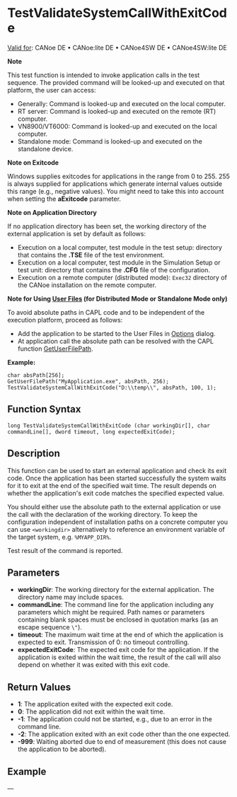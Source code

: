 # TestValidateSystemCallWithExitCode

[Valid for](../../../Shared/FeatureAvailability.md): CANoe DE • CANoe:lite DE • CANoe4SW DE • CANoe4SW:lite DE

**Note**

This test function is intended to invoke application calls in the test sequence. The provided command will be looked-up and executed on that platform, the user can access:

- Generally: Command is looked-up and executed on the local computer.
- RT server: Command is looked-up and executed on the remote (RT) computer.
- VN8900/VT6000: Command is looked-up and executed on the local computer.
- Standalone mode: Command is looked-up and executed on the standalone device.

**Note on Exitcode**

Windows supplies exitcodes for applications in the range from 0 to 255. 255 is always supplied for applications which generate internal values outside this range (e.g., negative values). You might need to take this into account when setting the **aExitcode** parameter.

**Note on Application Directory**

If no application directory has been set, the working directory of the external application is set by default as follows:

- Execution on a local computer, test module in the test setup: directory that contains the **.TSE** file of the test environment.
- Execution on a local computer, test module in the Simulation Setup or test unit: directory that contains the **.CFG** file of the configuration.
- Execution on a remote computer (distributed mode): `Exec32` directory of the CANoe installation on the remote computer.

**Note for Using [User Files](../../../CANoeCANalyzer/Ribbon/File/Options/Extensions/ExtensionsUserFiles.md) (for Distributed Mode or Standalone Mode only)**

To avoid absolute paths in CAPL code and to be independent of the execution platform, proceed as follows:

- Add the application to be started to the User Files in [Options](../../../CANoeCANalyzer/Ribbon/File/Options/Extensions/ExtensionsUserFiles.md) dialog.
- At application call the absolute path can be resolved with the CAPL function [GetUserFilePath](../../Other/Functions/CAPLfunctionGetUserFilePath.md).

**Example:**

```plaintext
char absPath[256];
GetUserFilePath("MyApplication.exe", absPath, 256);
TestValidateSystemCallWithExitCode("D:\\temp\\", absPath, 100, 1);
```

## Function Syntax

```plaintext
long TestValidateSystemCallWithExitCode (char workingDir[], char commandLine[], dword timeout, long expectedExitCode);
```

## Description

This function can be used to start an external application and check its exit code. Once the application has been started successfully the system waits for it to exit at the end of the specified wait time. The result depends on whether the application's exit code matches the specified expected value.

You should either use the absolute path to the external application or use the call with the declaration of the working directory. To keep the configuration independent of installation paths on a concrete computer you can use `<workingdir>` alternatively to reference an environment variable of the target system, e.g. `%MYAPP_DIR%`.

Test result of the command is reported.

## Parameters

- **workingDir**: The working directory for the external application. The directory name may include spaces.
- **commandLine**: The command line for the application including any parameters which might be required. Path names or parameters containing blank spaces must be enclosed in quotation marks (as an escape sequence `\"`).
- **timeout**: The maximum wait time at the end of which the application is expected to exit. Transmission of 0: no timeout controlling.
- **expectedExitCode**: The expected exit code for the application. If the application is exited within the wait time, the result of the call will also depend on whether it was exited with this exit code.

## Return Values

- **1**: The application exited with the expected exit code.
- **0**: The application did not exit within the wait time.
- **-1**: The application could not be started, e.g., due to an error in the command line.
- **-2**: The application exited with an exit code other than the one expected.
- **-999**: Waiting aborted due to end of measurement (this does not cause the application to be aborted).

## Example

—
